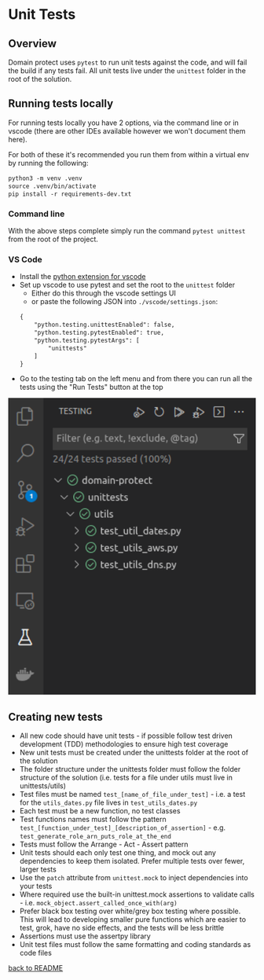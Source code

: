# Unit Tests

## Overview

Domain protect uses `pytest` to run unit tests against the code, and will fail the build if any tests fail.  All unit tests live under the `unittest` folder in the root of the solution.

## Running tests locally

For running tests locally you have 2 options, via the command line or in vscode (there are other IDEs available however we won't document them here).

For both of these it's recommended you run them from within a virtual env by running the following:

```
python3 -m venv .venv
source .venv/bin/activate
pip install -r requirements-dev.txt
```

### Command line

With the above steps complete simply run the command `pytest unittest` from the root of the project.

### VS Code

* Install the [python extension for vscode](https://marketplace.visualstudio.com/items?itemName=ms-python.python)
* Set up vscode to use pytest and set the root to the `unittest` folder
    * Either do this through the vscode settings UI
    * or paste the following JSON into `./vscode/settings.json`:
    ```
    {
        "python.testing.unittestEnabled": false,
        "python.testing.pytestEnabled": true,
        "python.testing.pytestArgs": [
            "unittests"
        ]
    }
    ```
* Go to the testing tab on the left menu and from there you can run all the tests using the "Run Tests" button at the top

<kbd>
  <img src="images/test-view.png" width="600" alt="Current resources example">
</kbd>


## Creating new tests

* All new code should have unit tests - if possible follow test driven development (TDD) methodologies to ensure high test coverage
* New unit tests must be created under the unittests folder at the root of the solution
* The folder structure under the unittests folder must follow the folder structure of the solution (i.e. tests for a file under utils must live in unittests/utils)
* Test files must be named `test_[name_of_file_under_test]` - i.e. a test for the `utils_dates.py` file lives in `test_utils_dates.py`
* Each test must be a new function, no test classes
* Test functions names must follow the pattern `test_[function_under_test]_[description_of_assertion]` - e.g. `test_generate_role_arn_puts_role_at_the_end`
* Tests must follow the Arrange - Act - Assert pattern
* Unit tests should each only test one thing, and mock out any dependencies to keep them isolated.  Prefer multiple tests over fewer, larger tests
* Use the `patch` attribute from `unittest.mock` to inject dependencies into your tests
* Where required use the built-in unittest.mock assertions to validate calls - i.e. `mock_object.assert_called_once_with(arg)`
* Prefer black box testing over white/grey box testing where possible.  This will lead to developing smaller pure functions which are easier to test, grok, have no side effects, and the tests will be less brittle
* Assertions must use the assertpy library
* Unit test files must follow the same formatting and coding standards as code files

[back to README](../README.md)